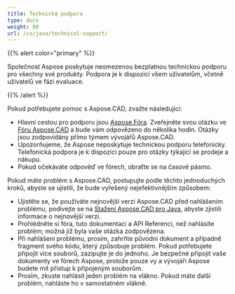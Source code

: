 ```yaml
---
title: Technická podpora
type: docs
weight: 80
url: /cs/java/technical-support/
---
```


{{% alert color="primary" %}}

Společnost Aspose poskytuje neomezenou bezplatnou technickou podporu pro všechny své produkty. Podpora je k dispozici všem uživatelům, včetně uživatelů ve fázi evaluace.

{{% /alert %}}

Pokud potřebujete pomoc s Aspose.CAD, zvažte následující:

- Hlavní cestou pro podporu jsou [Aspose.Fóra](https://forum.aspose.com/). Zveřejněte svou otázku ve [Fóru Aspose.CAD](https://forum.aspose.com/c/cad/19) a bude vám odpovězeno do několika hodin. Otázky jsou zodpovídány přímo týmem vývojářů Aspose.CAD.
- Upozorňujeme, že Aspose neposkytuje technickou podporu telefonicky. Telefonická podpora je k dispozici pouze pro otázky týkající se prodeje a nákupu.
- Pokud očekáváte odpověď ve fórech, obraťte se na časové pásmo.

Pokud máte problém s Aspose.CAD, postupujte podle těchto jednoduchých kroků, abyste se ujistili, že bude vyřešený nejefektivnějším způsobem:

- Ujistěte se, že používáte nejnovější verzi Aspose.CAD před nahlášením problému, podívejte se na [Stažení Aspose.CAD pro Java](https://releases.aspose.com/java/repo/com/aspose/aspose-cad/), abyste zjistili informace o nejnovější verzi.
- Prohlédněte si fóra, tuto dokumentaci a API Referenci, než nahlásíte problém; možná již byla vaše otázka zodpovězena.
- Při nahlášení problému, prosím, zahrňte původní dokument a případně fragment svého kódu, který způsobuje problém. Pokud potřebujete připojit více souborů, zazipujte je do jednoho. Je bezpečné připojit vaše dokumenty ve fórech Aspose, protože pouze vy a vývojáři Aspose budete mít přístup k připojeným souborům.
- Prosím, zkuste nahlásit jeden problém na vlákno. Pokud máte další problém, nahláste ho v samostatném vlákně.
